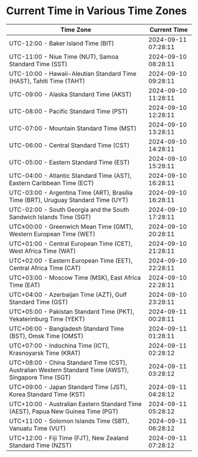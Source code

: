 # Current Time in Various Time Zones

| Time Zone | Current Time |
|-----------|--------------|
| UTC-12:00 - Baker Island Time (BIT) | 2024-09-11 07:28:11 |
| UTC-11:00 - Niue Time (NUT), Samoa Standard Time (SST) | 2024-09-10 08:28:11 |
| UTC-10:00 - Hawaii-Aleutian Standard Time (HAST), Tahiti Time (TAHT) | 2024-09-10 09:28:11 |
| UTC-09:00 - Alaska Standard Time (AKST) | 2024-09-10 11:28:11 |
| UTC-08:00 - Pacific Standard Time (PST) | 2024-09-10 12:28:11 |
| UTC-07:00 - Mountain Standard Time (MST) | 2024-09-10 13:28:11 |
| UTC-06:00 - Central Standard Time (CST) | 2024-09-10 14:28:11 |
| UTC-05:00 - Eastern Standard Time (EST) | 2024-09-10 15:28:11 |
| UTC-04:00 - Atlantic Standard Time (AST), Eastern Caribbean Time (ECT) | 2024-09-10 16:28:11 |
| UTC-03:00 - Argentina Time (ART), Brasília Time (BRT), Uruguay Standard Time (UYT) | 2024-09-10 16:28:11 |
| UTC-02:00 - South Georgia and the South Sandwich Islands Time (SGT) | 2024-09-10 17:28:11 |
| UTC±00:00 - Greenwich Mean Time (GMT), Western European Time (WET) | 2024-09-10 20:28:11 |
| UTC+01:00 - Central European Time (CET), West Africa Time (WAT) | 2024-09-10 21:28:11 |
| UTC+02:00 - Eastern European Time (EET), Central Africa Time (CAT) | 2024-09-10 22:28:11 |
| UTC+03:00 - Moscow Time (MSK), East Africa Time (EAT) | 2024-09-10 22:28:11 |
| UTC+04:00 - Azerbaijan Time (AZT), Gulf Standard Time (GST) | 2024-09-10 23:28:11 |
| UTC+05:00 - Pakistan Standard Time (PKT), Yekaterinburg Time (YEKT) | 2024-09-11 00:28:11 |
| UTC+06:00 - Bangladesh Standard Time (BST), Omsk Time (OMST) | 2024-09-11 01:28:11 |
| UTC+07:00 - Indochina Time (ICT), Krasnoyarsk Time (KRAT) | 2024-09-11 02:28:12 |
| UTC+08:00 - China Standard Time (CST), Australian Western Standard Time (AWST), Singapore Time (SGT) | 2024-09-11 03:28:12 |
| UTC+09:00 - Japan Standard Time (JST), Korea Standard Time (KST) | 2024-09-11 04:28:12 |
| UTC+10:00 - Australian Eastern Standard Time (AEST), Papua New Guinea Time (PGT) | 2024-09-11 05:28:12 |
| UTC+11:00 - Solomon Islands Time (SBT), Vanuatu Time (VUT) | 2024-09-11 06:28:12 |
| UTC+12:00 - Fiji Time (FJT), New Zealand Standard Time (NZST) | 2024-09-11 07:28:12 |
